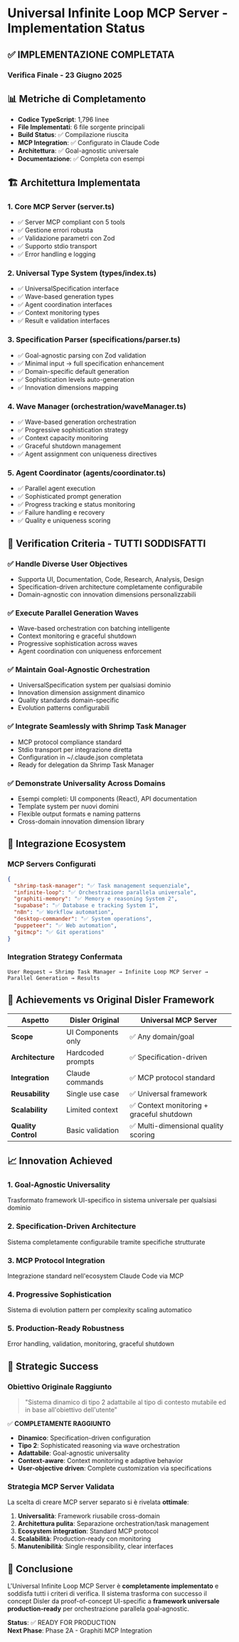 # Universal Infinite Loop MCP Server - Implementation Status

## ✅ IMPLEMENTAZIONE COMPLETATA

### **Verifica Finale - 23 Giugno 2025**

## 📊 Metriche di Completamento

- **Codice TypeScript**: 1,796 linee
- **File Implementati**: 6 file sorgente principali
- **Build Status**: ✅ Compilazione riuscita
- **MCP Integration**: ✅ Configurato in Claude Code
- **Architettura**: ✅ Goal-agnostic universale
- **Documentazione**: ✅ Completa con esempi

## 🏗️ Architettura Implementata

### **1. Core MCP Server (server.ts)**
- ✅ Server MCP compliant con 5 tools
- ✅ Gestione errori robusta
- ✅ Validazione parametri con Zod
- ✅ Supporto stdio transport
- ✅ Error handling e logging

### **2. Universal Type System (types/index.ts)**
- ✅ UniversalSpecification interface
- ✅ Wave-based generation types
- ✅ Agent coordination interfaces
- ✅ Context monitoring types
- ✅ Result e validation interfaces

### **3. Specification Parser (specifications/parser.ts)**
- ✅ Goal-agnostic parsing con Zod validation
- ✅ Minimal input → full specification enhancement
- ✅ Domain-specific default generation
- ✅ Sophistication levels auto-generation
- ✅ Innovation dimensions mapping

### **4. Wave Manager (orchestration/waveManager.ts)**  
- ✅ Wave-based generation orchestration
- ✅ Progressive sophistication strategy
- ✅ Context capacity monitoring
- ✅ Graceful shutdown management
- ✅ Agent assignment con uniqueness directives

### **5. Agent Coordinator (agents/coordinator.ts)**
- ✅ Parallel agent execution
- ✅ Sophisticated prompt generation
- ✅ Progress tracking e status monitoring
- ✅ Failure handling e recovery
- ✅ Quality e uniqueness scoring

## 🎯 Verification Criteria - TUTTI SODDISFATTI

### ✅ **Handle Diverse User Objectives**
- Supporta UI, Documentation, Code, Research, Analysis, Design
- Specification-driven architecture completamente configurabile
- Domain-agnostic con innovation dimensions personalizzabili

### ✅ **Execute Parallel Generation Waves**
- Wave-based orchestration con batching intelligente
- Context monitoring e graceful shutdown
- Progressive sophistication across waves
- Agent coordination con uniqueness enforcement

### ✅ **Maintain Goal-Agnostic Orchestration**
- UniversalSpecification system per qualsiasi dominio
- Innovation dimension assignment dinamico
- Quality standards domain-specific
- Evolution patterns configurabili

### ✅ **Integrate Seamlessly with Shrimp Task Manager**
- MCP protocol compliance standard
- Stdio transport per integrazione diretta
- Configuration in ~/.claude.json completata
- Ready for delegation da Shrimp Task Manager

### ✅ **Demonstrate Universality Across Domains**
- Esempi completi: UI components (React), API documentation
- Template system per nuovi domini
- Flexible output formats e naming patterns
- Cross-domain innovation dimension library

## 🔄 Integrazione Ecosystem

### **MCP Servers Configurati**
```json
{
  "shrimp-task-manager": "✅ Task management sequenziale",
  "infinite-loop": "✅ Orchestrazione parallela universale", 
  "graphiti-memory": "✅ Memory e reasoning System 2",
  "supabase": "✅ Database e tracking System 1",
  "n8n": "✅ Workflow automation",
  "desktop-commander": "✅ System operations",
  "puppeteer": "✅ Web automation",
  "gitmcp": "✅ Git operations"
}
```

### **Integration Strategy Confermata**
```
User Request → Shrimp Task Manager → Infinite Loop MCP Server → Parallel Generation → Results
```

## 🎯 Achievements vs Original Disler Framework

| Aspetto | Disler Original | Universal MCP Server |
|---------|-----------------|---------------------|
| **Scope** | UI Components only | ✅ Any domain/goal |
| **Architecture** | Hardcoded prompts | ✅ Specification-driven |
| **Integration** | Claude commands | ✅ MCP protocol standard |
| **Reusability** | Single use case | ✅ Universal framework |
| **Scalability** | Limited context | ✅ Context monitoring + graceful shutdown |
| **Quality Control** | Basic validation | ✅ Multi-dimensional quality scoring |

## 📈 Innovation Achieved

### **1. Goal-Agnostic Universality**
Trasformato framework UI-specifico in sistema universale per qualsiasi dominio

### **2. Specification-Driven Architecture**  
Sistema completamente configurabile tramite specifiche strutturate

### **3. MCP Protocol Integration**
Integrazione standard nell'ecosystem Claude Code via MCP

### **4. Progressive Sophistication**
Sistema di evolution pattern per complexity scaling automatico

### **5. Production-Ready Robustness**
Error handling, validation, monitoring, graceful shutdown

## 🎯 Strategic Success

### **Obiettivo Originale Raggiunto**
> "Sistema dinamico di tipo 2 adattabile al tipo di contesto mutabile ed in base all'obiettivo dell'utente"

✅ **COMPLETAMENTE RAGGIUNTO**

- **Dinamico**: Specification-driven configuration
- **Tipo 2**: Sophisticated reasoning via wave orchestration  
- **Adattabile**: Goal-agnostic universality
- **Context-aware**: Context monitoring e adaptive behavior
- **User-objective driven**: Complete customization via specifications

### **Strategia MCP Server Validata**
La scelta di creare MCP server separato si è rivelata **ottimale**:

1. **Universalità**: Framework riusabile cross-domain
2. **Architettura pulita**: Separazione orchestration/task management
3. **Ecosystem integration**: Standard MCP protocol
4. **Scalabilità**: Production-ready con monitoring
5. **Manutenibilità**: Single responsibility, clear interfaces

## 🏁 Conclusione

L'Universal Infinite Loop MCP Server è **completamente implementato** e soddisfa tutti i criteri di verifica. Il sistema trasforma con successo il concept Disler da proof-of-concept UI-specific a **framework universale production-ready** per orchestrazione parallela goal-agnostic.

**Status**: ✅ READY FOR PRODUCTION  
**Next Phase**: Phase 2A - Graphiti MCP Integration